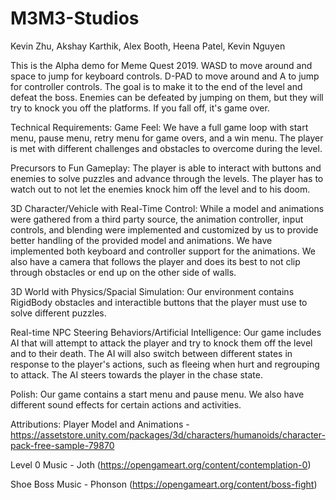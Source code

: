 # M3M3-Studios
Kevin Zhu, Akshay Karthik, Alex Booth, Heena Patel, Kevin Nguyen

This is the Alpha demo for Meme Quest 2019.
WASD to move around and space to jump for keyboard controls.
D-PAD to move around and A to jump for controller controls.
The goal is to make it to the end of the level and defeat the boss. Enemies can be defeated by jumping on them, but they will try to knock you off the platforms. If you fall off, it's game over.

Technical Requirements:
Game Feel:
We have a full game loop with start menu, pause menu, retry menu for game overs, and a win menu. The player is met with different challenges and obstacles to overcome during the level.

Precursors to Fun Gameplay:
The player is able to interact with buttons and enemies to solve puzzles and advance through the levels. The player has to watch out to not let the enemies knock him off the level and to his doom.

3D Character/Vehicle with Real-Time Control:
While a model and animations were gathered from a third party source, the animation controller, input controls, and blending were implemented and customized by us to provide better handling of the provided model and animations. We have implemented both keyboard and controller support for the animations.
We also have a camera that follows the player and does its best to not clip through obstacles or end up on the other side of walls.

3D World with Physics/Spacial Simulation:
Our environment contains RigidBody obstacles and interactible buttons that the player must use to solve different puzzles.

Real-time NPC Steering Behaviors/Artificial Intelligence:
Our game includes AI that will attempt to attack the player and try to knock them off the level and to their death. The AI will also switch between different states in response to the player's actions, such as fleeing when hurt and regrouping to attack. The AI steers towards the player in the chase state.

Polish:
Our game contains a start menu and pause menu. We also have different sound effects for certain actions and activities.


Attributions:
Player Model and Animations - https://assetstore.unity.com/packages/3d/characters/humanoids/character-pack-free-sample-79870

Level 0 Music - Joth (https://opengameart.org/content/contemplation-0)

Shoe Boss Music - Phonson (https://opengameart.org/content/boss-fight)
